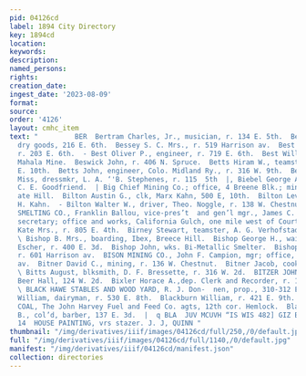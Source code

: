 ```yaml
---
pid: 04126cd
label: 1894 City Directory
key: 1894cd
location: 
keywords: 
description: 
named_persons: 
rights: 
creation_date: 
ingest_date: '2023-08-09'
format: 
source: 
order: '4126'
layout: cmhc_item
text: "         BER  Bertram Charles, Jr., musician, r. 134 E. 5th.  Besly Irving,
  dry goods, 216 E. 6th.  Bessey S. C. Mrs., r. 519 Harrison av.  Best Bell Mrs.,
  r. 203 E. 6th.  - Best Oliver P., engineer, r. 719 E. 6th.  Best William, miner,
  Mahala Mine.  Beswick John, r. 406 N. Spruce.  Betts Hiram W., teamster, r. 217
  E. 10th.  Betts John, engineer, Colo. Midland Ry., r. 316 W. 9th.  Betz Josephine
  Miss, dressmkr, L. A. ‘'B. Stephenes, r. 115  5th  |, Biebel George A., barber,
  C. E. Goodfriend.  | Big Chief Mining Co.; office, 4 Breene Blk.; mine, Carbon-
  ate Hill.  Bilton Austin G., clk, Marx Kahn, 500 E, 10th.  Bilton Levi, driver,
  H. Kahn.  - Bilton Walter W., driver, Theo. Noggle, r. 138 W. Chestnut.  BI-METALLIC
  SMELTING CO., Franklin Ballou, vice-pres’t  and gen’l mgr., James C. Wigginton,
  secretary; office and works, California Gulch, one mile west of Court House.  Birmingham
  Kate Mrs., r. 805 E. 4th.  Birney Stewart, teamster, A. G. Verhofstad, 729 E. 8th.
  \ Bishop B. Mrs., boarding, Ibex, Breece Hill.  Bishop George H., waiter, D. D.
  Escher, r. 400 E. 3d.  Bishop John, wks. Bi-Metallic Smelter.  Bishop Patrick, miner,
  r. 601 Harrison av.  BISON MINING CO., John F. Campion, mgr; office, 401 Harrison
  av.  Bitner David C., mining, r. 136 W. Chestnut.  Bitner Jacob, cook, r. 1017 Poplar.
  \ Bitts August, blksmith, D. F. Bressette, r. 316 W. 2d.  BITZER JOHN, St. Louis
  Beer Hall, 124 W. 2d.  Bixler Horace A.,dep. Clerk and Recorder, r. 120 E. 9th.
  \ BLACK HAWE STABLES AND WOOD YARD, R. J. Don-  nen, prop., 310-312 E. 7th.  Black
  William, dairyman, r. 530 E. 8th.  Blackburn William, r. 421 E. 9th.  BLACKSMITH
  COAL, The John Harvey Fuel and Feed Co. agts, 12th cor. Hemlock.  Blackwood Thomas
  B., col’d, barber, 137 E. 3d.  |  q BLA  JUV MCUVH “IS WIS 482] GIZ BLE 802 SHSHONY
  14  HOUSE PAINTING, vrs stazer. J. J, QUINN "
thumbnail: "/img/derivatives/iiif/images/04126cd/full/250,/0/default.jpg"
full: "/img/derivatives/iiif/images/04126cd/full/1140,/0/default.jpg"
manifest: "/img/derivatives/iiif/04126cd/manifest.json"
collection: directories
---
```

